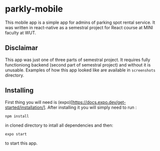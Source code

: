 # parkly-mobile
This mobile app is a simple app for admins of parking spot rental service. It was written in react-native as a semestral project for React course at MINI faculty at WUT.

## Disclaimar
This app was just one of three parts of semestral project. It requires fully functioniong backend (second part of semestral project) and without it is unusable. Examples of how this app looked like are available in `screenshots` directory.

## Installing

First thing you will need is (expo)[https://docs.expo.dev/get-started/installation/]. After installing it you will simply need to run :
```
npm install
```
in cloned directory to intall all dependencies and then:
```
expo start
```
to start this app.
